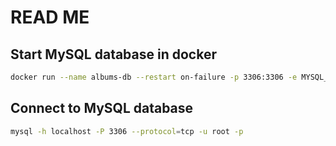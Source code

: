 # READ ME

## Start MySQL database in docker

```bash
docker run --name albums-db --restart on-failure -p 3306:3306 -e MYSQL_ROOT_PASSWORD=albums-pass -d mysql:latest
```
## Connect to MySQL database

```bash
mysql -h localhost -P 3306 --protocol=tcp -u root -p
```
